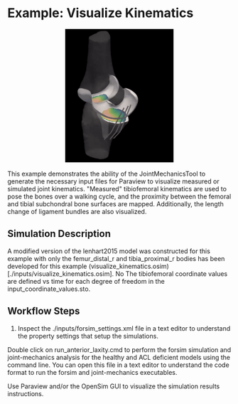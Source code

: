 # Example: Visualize Kinematics
<p align="center">
  <img src="graphics/visualize_kinematics.gif" height="300" >
</p>

This example demonstrates the ability of the JointMechanicsTool to generate the necessary input files for Paraview to visualize measured or simulated joint kinematics. "Measured" tibiofemoral kinematics are used to pose the bones over a walking cycle, and the proximity between the femoral and tibial subchondral bone surfaces are mapped. Additionally, the length change of ligament bundles are also visualized.    

## Simulation Description
A modified version of the lenhart2015 model was constructed for this example with only the femur_distal_r and tibia_proximal_r bodies has been developed for this example (visualize_kinematics.osim)[./inputs/visualize_kinematics.osim]. No   The tibiofemoral coordinate values are defined vs time for each degree of freedom in the input_coordinate_values.sto. 

## Workflow Steps
1) Inspect the ./inputs/forsim_settings.xml file in a text editor to understand the property settings that setup the simulations.

Double click on run_anterior_laxity.cmd to perform the forsim simulation and joint-mechanics analysis for the healthy and ACL deficient models using the command line. You can open this file in a text editor to understand the code format to run the forsim and joint-mechanics executables.

Use Paraview and/or the OpenSim GUI to visualize the simulation results instructions.
